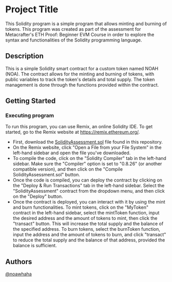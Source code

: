 # Project Title

This Solidity program is a simple program that allows minting and burning of tokens. This program was created as part of the assessment for Metacrafter's ETH Proof: Beginner EVM Course in order to explore the syntax and functionalities of the Solidity programming language.

## Description

This is a simple Solidity smart contract for a custom token named NOAH (NOA). The contract allows for the minting and burning of tokens, with public variables to track the token's details and total supply. The token management is done through the functions provided within the contract.

## Getting Started

### Executing program

To run this program, you can use Remix, an online Solidity IDE. To get started, go to the Remix website at https://remix.ethereum.org/.

* First, download the [SolidityAssessment.sol](SolidityAssessment.sol) file found in this repository.
* On the Remix website, click "Open a File from your File System" in the left-hand sidebar and open the file you've downloaded.
* To compile the code, click on the "Solidity Compiler" tab in the left-hand sidebar. Make sure the "Compiler" option is set to "0.8.26" (or another compatible version), and then click on the "Compile SolidityAssessment.sol" button.
* Once the code is compiled, you can deploy the contract by clicking on the "Deploy & Run Transactions" tab in the left-hand sidebar. Select the "SolidityAssessment" contract from the dropdown menu, and then click on the "Deploy" button.
* Once the contract is deployed, you can interact with it by using the mint and burn functionalities. To mint tokens, click on the "MyToken" contract in the left-hand sidebar, select the mintToken function, input the desired address and the amount of tokens to mint, then click the "transact" button. This will increase the total supply and the balance of the specified address. To burn tokens, select the burnToken function, input the address and the amount of tokens to burn, and click "transact" to reduce the total supply and the balance of that address, provided the balance is sufficient.

## Authors

[@noawhaha](https://github.com/noooooahh)
